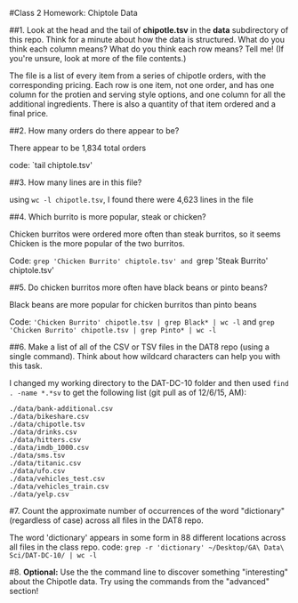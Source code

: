 #Class 2 Homework: Chiptole Data

##1. Look at the head and the tail of **chipotle.tsv** in the **data** subdirectory of this repo. Think for a minute about how the data is structured. What do you think each column means? What do you think each row means? Tell me! (If you're unsure, look at more of the file contents.)

The file is a list of every item from a series of chipotle orders, with the corresponding pricing. Each row is one item, not one order, and has one column for the protien and serving style options, and one column for all the additional ingredients. There is also a quantity of that item ordered and a final price. 

##2. How many orders do there appear to be?

There appear to be 1,834 total orders

code: `tail chiptole.tsv'

##3. How many lines are in this file?

using `wc -l chipotle.tsv`, I found there were 4,623 lines in the file

##4. Which burrito is more popular, steak or chicken?

Chicken burritos were ordered more often than steak burritos, so it seems Chicken is the more popular of the two burritos.

Code: `grep 'Chicken Burrito' chiptole.tsv' and `grep 'Steak Burrito' chiptole.tsv'

##5. Do chicken burritos more often have black beans or pinto beans?

Black beans are more popular for chicken burritos than pinto beans

Code: `'Chicken Burrito' chipotle.tsv | grep Black* | wc -l` and `grep 'Chicken Burrito' chipotle.tsv | grep Pinto* | wc -l`

##6. Make a list of all of the CSV or TSV files in the DAT8 repo (using a single command). Think about how wildcard characters can help you with this task.

I changed my working directory to the DAT-DC-10 folder and then used `find . -name *.*sv` to get the following list (git pull as of 12/6/15, AM):

```./data/airlines.csv
./data/bank-additional.csv
./data/bikeshare.csv
./data/chipotle.tsv
./data/drinks.csv
./data/hitters.csv
./data/imdb_1000.csv
./data/sms.tsv
./data/titanic.csv
./data/ufo.csv
./data/vehicles_test.csv
./data/vehicles_train.csv
./data/yelp.csv

```

#7. Count the approximate number of occurrences of the word "dictionary" (regardless of case) across all files in the DAT8 repo.

The word 'dictionary' appears in some form in 88 different locations across all files in the class repo. 
code: `grep -r 'dictionary' ~/Desktop/GA\ Data\ Sci/DAT-DC-10/ | wc -l` 

#8. **Optional:** Use the the command line to discover something "interesting" about the Chipotle data. Try using the commands from the "advanced" section!
